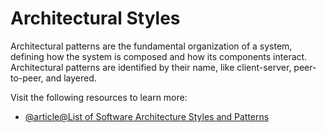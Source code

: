 # Architectural Styles

Architectural patterns are the fundamental organization of a system, defining how the system is composed and how its components interact. Architectural patterns are identified by their name, like client-server, peer-to-peer, and layered.

Visit the following resources to learn more:

- [@article@List of Software Architecture Styles and Patterns](https://en.wikipedia.org/wiki/List_of_software_architecture_styles_and_patterns)